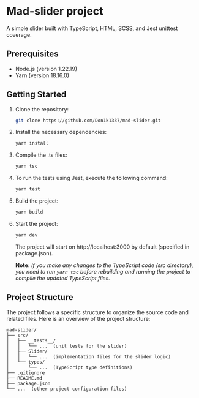 # Mad-slider project

A simple slider built with TypeScript, HTML, SCSS, and Jest unittest coverage.

## Prerequisites

- Node.js (version 1.22.19)
- Yarn (version 18.16.0)

## Getting Started

1. Clone the repository:

   ```bash
   git clone https://github.com/Don1k1337/mad-slider.git
   ```
   
2. Install the necessary dependencies:
    ```bash
    yarn install
    ```
    
3. Compile the .ts files:
   ```bash
   yarn tsc
   ```
      
4. To run the tests using Jest, execute the following command:
   ```bash
   yarn test
   ```   
   
5. Build the project:
    ```bash
    yarn build
    ```

5. Start the project:
    ```bash
    yarn dev
    ```
   The project will start on http://localhost:3000 by default (specified in package.json).
   
   **Note:** _If you make any changes to the TypeScript code (src directory), you need to run ```yarn tsc``` before rebuilding and running the project to compile the updated TypeScript files._


## Project Structure

The project follows a specific structure to organize the source code and related files. Here is an overview of the project structure:

```
mad-slider/
├── src/
│   ├── __tests__/
│   │   └── ...  (unit tests for the slider)
│   ├── Slider/
│   │   └── ...  (implementation files for the slider logic)
│   └── types/
│       └── ...  (TypeScript type definitions)
├── .gitignore
├── README.md
├── package.json
└── ...  (other project configuration files)
```
